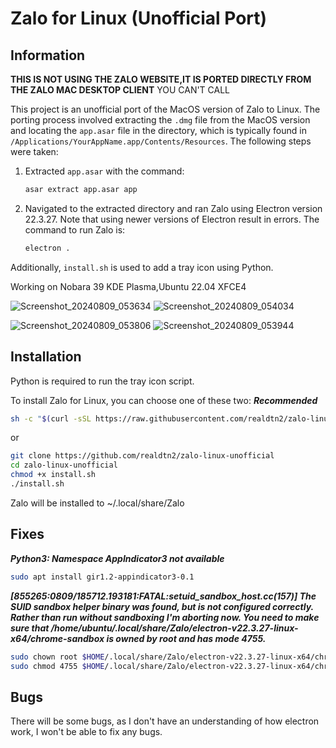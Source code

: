# Zalo for Linux (Unofficial Port)

## Information

**THIS IS NOT USING THE ZALO WEBSITE,IT IS PORTED DIRECTLY FROM THE ZALO MAC DESKTOP CLIENT**
YOU CAN'T CALL

This project is an unofficial port of the MacOS version of Zalo to Linux. The porting process involved extracting the `.dmg` file from the MacOS version and locating the `app.asar` file in the directory, which is typically found in `/Applications/YourAppName.app/Contents/Resources`. The following steps were taken:

1. Extracted `app.asar` with the command:
    ```bash
    asar extract app.asar app
    ```
2. Navigated to the extracted directory and ran Zalo using Electron version 22.3.27. Note that using newer versions of Electron result in errors. The command to run Zalo is:
    ```bash
    electron .
    ```

Additionally, `install.sh` is used to add a tray icon using Python.

Working on Nobara 39 KDE Plasma,Ubuntu 22.04 XFCE4

![Screenshot_20240809_053634](https://github.com/user-attachments/assets/cad8e69c-a5ea-47a5-bfba-7f75bba9ca4f)
![Screenshot_20240809_054034](https://github.com/user-attachments/assets/f145e10a-10f9-4bd2-a91e-24f06f0f9bf3)

![Screenshot_20240809_053806](https://github.com/user-attachments/assets/cb7674e3-a856-42a9-9b78-c4ca93fd6f3b)
![Screenshot_20240809_053944](https://github.com/user-attachments/assets/781ddbd0-9404-4666-ab77-eeb8f8596a7a)



## Installation

Python is required to run the tray icon script.

To install Zalo for Linux, you can choose one of these two:
***Recommended***
```bash
sh -c "$(curl -sSL https://raw.githubusercontent.com/realdtn2/zalo-linux-unofficial/main/install_curl.sh)"
```

or

```bash
git clone https://github.com/realdtn2/zalo-linux-unofficial
cd zalo-linux-unofficial
chmod +x install.sh
./install.sh
```
Zalo will be installed to ~/.local/share/Zalo

## Fixes

***Python3: Namespace AppIndicator3 not available***
```bash
sudo apt install gir1.2-appindicator3-0.1
```
***[855265:0809/185712.193181:FATAL:setuid_sandbox_host.cc(157)] The SUID sandbox helper binary was found, but is not configured correctly. Rather than run without sandboxing I'm aborting now. You need to make sure that /home/ubuntu/.local/share/Zalo/electron-v22.3.27-linux-x64/chrome-sandbox is owned by root and has mode 4755.***
```bash
sudo chown root $HOME/.local/share/Zalo/electron-v22.3.27-linux-x64/chrome-sandbox
sudo chmod 4755 $HOME/.local/share/Zalo/electron-v22.3.27-linux-x64/chrome-sandbox
```

## Bugs

There will be some bugs, as I don't have an understanding of how electron work, I won't be able to fix any bugs.

